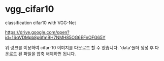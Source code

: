 # vgg_cifar10
classification cifar10 with VGG-Net

https://drive.google.com/open?id=1SqVDMpb8p6fmBH7NMH85OG6EFnOFG65Y


위 링크를 이용하여 cifar-10 이미지를 다운로드 할 수 있습니다.
'data'폴더 생성 후 다운로드 된 파일을 압축 해제하면 됩니다.

